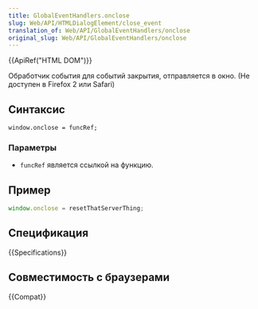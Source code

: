 ```yaml
---
title: GlobalEventHandlers.onclose
slug: Web/API/HTMLDialogElement/close_event
translation_of: Web/API/GlobalEventHandlers/onclose
original_slug: Web/API/GlobalEventHandlers/onclose
---
```

{{ApiRef("HTML DOM")}}

Обработчик события для событий закрытия, отправляется в окно. (Не доступен в Firefox 2 или Safari)

## Синтаксис

```
window.onclose = funcRef;
```

### Параметры

- `funcRef` является ссылкой на функцию.

## Пример

```js
window.onclose = resetThatServerThing;
```

## Спецификация

{{Specifications}}

## Совместимость с браузерами

{{Compat}}
